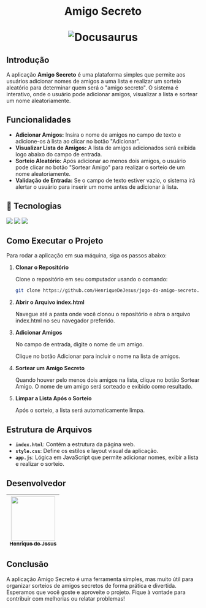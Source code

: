 <div align="center">
  <h1 align="center">
    Amigo Secreto
    <br />
    <br />
    <a>
      <img src="assets/amigo-secreto.png" alt="Docusaurus">
    </a>
  </h1>
</div>

## Introdução

A aplicação <strong>Amigo Secreto</strong> é uma plataforma simples que permite aos usuários adicionar nomes de amigos a uma lista e realizar um sorteio aleatório para determinar quem será o "amigo secreto". O sistema é interativo, onde o usuário pode adicionar amigos, visualizar a lista e sortear um nome aleatoriamente.

## Funcionalidades

- **Adicionar Amigos:** Insira o nome de amigos no campo de texto e adicione-os à lista ao clicar no botão "Adicionar".
- **Visualizar Lista de Amigos:** A lista de amigos adicionados será exibida logo abaixo do campo de entrada.
- **Sorteio Aleatório:** Após adicionar ao menos dois amigos, o usuário pode clicar no botão "Sortear Amigo" para realizar o sorteio de um nome aleatoriamente.
- **Validação de Entrada:** Se o campo de texto estiver vazio, o sistema irá alertar o usuário para inserir um nome antes de adicionar à lista.

## 🚀 Tecnologias
<div>
  <img src="https://img.shields.io/badge/HTML-239120?style=for-the-badge&logo=html5&logoColor=white">
  <img src="https://img.shields.io/badge/CSS-239120?&style=for-the-badge&logo=css3&logoColor=white">
  <img src="https://img.shields.io/badge/JavaScript-F7DF1E?style=for-the-badge&logo=javascript&logoColor=black">
</div>

## Como Executar o Projeto

Para rodar a aplicação em sua máquina, siga os passos abaixo:

1. **Clonar o Repositório**

   Clone o repositório em seu computador usando o comando:

   ```bash
   git clone https://github.com/HenriqueDeJesus/jogo-do-amigo-secreto.git

2. **Abrir o Arquivo index.html**

    Navegue até a pasta onde você clonou o repositório e abra o arquivo index.html no seu navegador preferido.

3. **Adicionar Amigos**

    No campo de entrada, digite o nome de um amigo.

    Clique no botão Adicionar para incluir o nome na lista de amigos.

4. **Sortear um Amigo Secreto**

    Quando houver pelo menos dois amigos na lista, clique no botão Sortear Amigo.
    O nome de um amigo será sorteado e exibido como resultado.

5. **Limpar a Lista Após o Sorteio**

    Após o sorteio, a lista será automaticamente limpa.

## Estrutura de Arquivos

- **`index.html`**: Contém a estrutura da página web.
- **`style.css`**: Define os estilos e layout visual da aplicação.
- **`app.js`**: Lógica em JavaScript que permite adicionar nomes, exibir a lista e realizar o sorteio.

## Desenvolvedor

| [<img loading="lazy" src="https://github.com/HenriqueDeJesus.png" width=115><br><sub>Henrique de Jesus</sub>](https://github.com/HenriqueDeJesus) |
| :---: |

## Conclusão
A aplicação Amigo Secreto é uma ferramenta simples, mas muito útil para organizar sorteios de amigos secretos de forma prática e divertida. Esperamos que você goste e aproveite o projeto. Fique à vontade para contribuir com melhorias ou relatar problemas!

